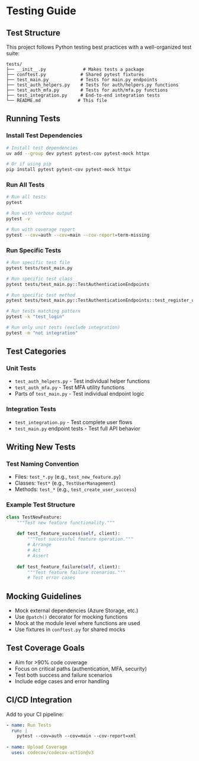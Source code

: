 # Testing Guide

## Test Structure

This project follows Python testing best practices with a well-organized test suite:

```
tests/
├── __init__.py              # Makes tests a package
├── conftest.py             # Shared pytest fixtures  
├── test_main.py            # Tests for main.py endpoints
├── test_auth_helpers.py    # Tests for auth/helpers.py functions
├── test_auth_mfa.py        # Tests for auth/mfa.py functions  
├── test_integration.py     # End-to-end integration tests
└── README.md              # This file
```

## Running Tests

### Install Test Dependencies
```bash
# Install test dependencies
uv add --group dev pytest pytest-cov pytest-mock httpx

# Or if using pip
pip install pytest pytest-cov pytest-mock httpx
```

### Run All Tests
```bash
# Run all tests
pytest

# Run with verbose output
pytest -v

# Run with coverage report
pytest --cov=auth --cov=main --cov-report=term-missing
```

### Run Specific Tests
```bash
# Run specific test file
pytest tests/test_main.py

# Run specific test class
pytest tests/test_main.py::TestAuthenticationEndpoints

# Run specific test method
pytest tests/test_main.py::TestAuthenticationEndpoints::test_register_user_success

# Run tests matching pattern
pytest -k "test_login"

# Run only unit tests (exclude integration)
pytest -m "not integration"
```

## Test Categories

### Unit Tests
- `test_auth_helpers.py` - Test individual helper functions
- `test_auth_mfa.py` - Test MFA utility functions
- Parts of `test_main.py` - Test individual endpoint logic

### Integration Tests  
- `test_integration.py` - Test complete user flows
- `test_main.py` endpoint tests - Test full API behavior

## Writing New Tests

### Test Naming Convention
- Files: `test_*.py` (e.g., `test_new_feature.py`)
- Classes: `Test*` (e.g., `TestUserManagement`)
- Methods: `test_*` (e.g., `test_create_user_success`)

### Example Test Structure
```python
class TestNewFeature:
    """Test new feature functionality."""
    
    def test_feature_success(self, client):
        """Test successful feature operation."""
        # Arrange
        # Act  
        # Assert
        
    def test_feature_failure(self, client):
        """Test feature failure scenarios."""
        # Test error cases
```

## Mocking Guidelines

- Mock external dependencies (Azure Storage, etc.)
- Use `@patch()` decorator for mocking functions
- Mock at the module level where functions are used
- Use fixtures in `conftest.py` for shared mocks

## Test Coverage Goals

- Aim for >90% code coverage
- Focus on critical paths (authentication, MFA, security)
- Test both success and failure scenarios
- Include edge cases and error handling

## CI/CD Integration

Add to your CI pipeline:
```yaml
- name: Run Tests
  run: |
    pytest --cov=auth --cov=main --cov-report=xml
    
- name: Upload Coverage
  uses: codecov/codecov-action@v3
```